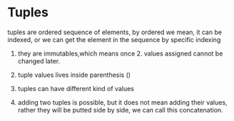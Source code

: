 <h1>Tuples</h1>
tuples are ordered sequence of elements, by ordered we mean, it can be indexed, or we can get the element in the sequence by specific indexing

1. they are immutables,which means once 2. values assigned cannot be changed later.

2. tuple values lives inside parenthesis ()

3. tuples can have different kind of values

4. adding two tuples is possible, but it does not mean adding their values, rather they will be putted side by side, we can call this concatenation.
